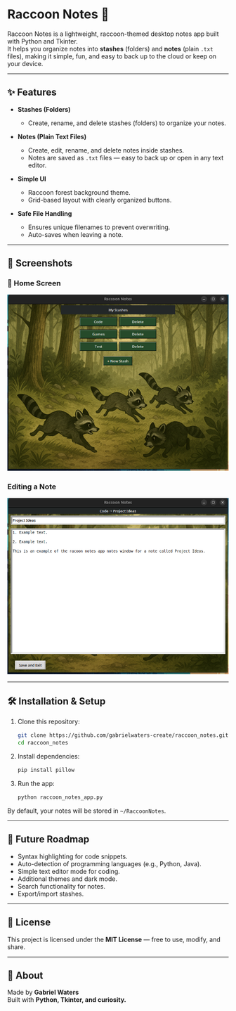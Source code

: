 # Raccoon Notes 🦝

Raccoon Notes is a lightweight, raccoon-themed desktop notes app built with Python and Tkinter.  
It helps you organize notes into **stashes** (folders) and **notes** (plain `.txt` files), making it simple, fun, and easy to back up to the cloud or keep on your device.

---

## ✨ Features

- **Stashes (Folders)**  
  - Create, rename, and delete stashes (folders) to organize your notes.  

- **Notes (Plain Text Files)**  
  - Create, edit, rename, and delete notes inside stashes.  
  - Notes are saved as `.txt` files — easy to back up or open in any text editor.  

- **Simple UI**  
  - Raccoon forest background theme.  
  - Grid-based layout with clearly organized buttons.  

- **Safe File Handling**  
  - Ensures unique filenames to prevent overwriting.  
  - Auto-saves when leaving a note.  

---

## 📸  Screenshots

### 📸 Home Screen

![](AppExamplePicture.png)

### Editing a Note

![](NotesExamplePicture.png)

---

## 🛠️ Installation & Setup

1. Clone this repository:  
   ```bash
   git clone https://github.com/gabrielwaters-create/raccoon_notes.git
   cd raccoon_notes
   ```

2. Install dependencies:  
   ```bash
   pip install pillow
   ```

3. Run the app:  
   ```bash
   python raccoon_notes_app.py
   ```

By default, your notes will be stored in `~/RaccoonNotes`.

---

## 🔮 Future Roadmap

- Syntax highlighting for code snippets.  
- Auto-detection of programming languages (e.g., Python, Java).  
- Simple text editor mode for coding.  
- Additional themes and dark mode.  
- Search functionality for notes.  
- Export/import stashes.  

---

## 📜 License

This project is licensed under the **MIT License** — free to use, modify, and share.

---

## 👤 About

Made by **Gabriel Waters**  
Built with **Python, Tkinter, and curiosity.**
